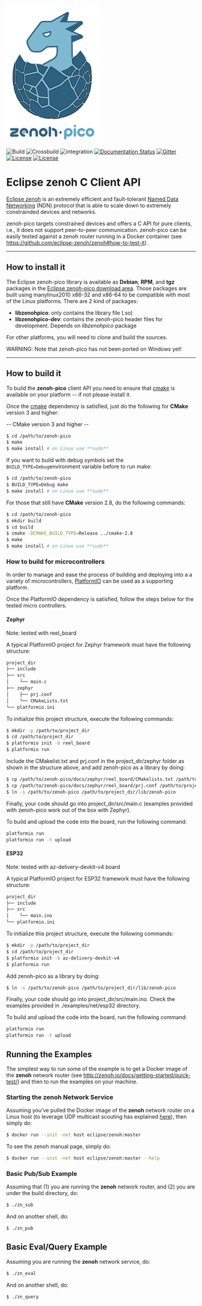 ![zenoh banner](./zenoh-dragon.png)

![Build](https://github.com/eclipse-zenoh/zenoh-pico/workflows/build/badge.svg)
![Crossbuild](https://github.com/eclipse-zenoh/zenoh-pico/workflows/crossbuild/badge.svg)
![integration](https://github.com/eclipse-zenoh/zenoh-pico/workflows/integration/badge.svg)
[![Documentation Status](https://readthedocs.org/projects/zenoh-c/badge/?version=latest)](https://zenoh-c.readthedocs.io/en/latest/?badge=latest)
[![Gitter](https://badges.gitter.im/atolab/zenoh.svg)](https://gitter.im/atolab/zenoh?utm_source=badge&utm_medium=badge&utm_campaign=pr-badge)
[![License](https://img.shields.io/badge/License-EPL%202.0-blue)](https://choosealicense.com/licenses/epl-2.0/)
[![License](https://img.shields.io/badge/License-Apache%202.0-blue.svg)](https://opensource.org/licenses/Apache-2.0)

# Eclipse zenoh C Client API

[Eclipse zenoh](http://zenoh.io) is an extremely efficient and fault-tolerant [Named Data Networking](http://named-data.net) (NDN) protocol
that is able to scale down to extremely constrainded devices and networks.

zenoh-pico targets constrained devices and offers a C API for pure clients, i.e., it does not support peer-to-peer communication.
zenoh-pico can be easily tested against a zenoh router running in a Docker container (see https://github.com/eclipse-zenoh/zenoh#how-to-test-it).

-------------------------------
## How to install it

The Eclipse zenoh-pico library is available as **Debian**, **RPM**, and **tgz** packages in the [Eclipse zenoh-pico download area](https://download.eclipse.org/zenoh/zenoh-pico/).
Those packages are built using manylinux2010 x86-32 and x86-64 to be compatible with most of the Linux platforms.
There are 2 kind of packages:

 - **libzenohpico**: only contains the library file (.so)
 - **libzenohpico-dev**: contains the zenoh-pico header files for development. Depends on *libzenohpico* package

For other platforms, you will need to clone and build the sources.

WARNING: Note that zenoh-pico has not been ported on Windows yet!

-------------------------------
## How to build it
To build the **zenoh-pico** client API you need to ensure that [cmake](https://cmake.org) is available on your platform -- if not please install it.

Once the [cmake](https://cmake.org) dependency is satisfied, just do the following for **CMake** version 3 and higher:

  -- CMake version 3 and higher --

  ```bash
  $ cd /path/to/zenoh-pico
  $ make
  $ make install # on Linux use **sudo**
  ```

If you want to build with debug symbols set the `BUILD_TYPE=Debug`environment variable before to run make:
  ```bash
  $ cd /path/to/zenoh-pico
  $ BUILD_TYPE=Debug make
  $ make install # on Linux use **sudo**
  ```

For those that still have **CMake** version 2.8, do the following commands:

  ```bash
  $ cd /path/to/zenoh-pico
  $ mkdir build
  $ cd build
  $ cmake -DCMAKE_BUILD_TYPE=Release ../cmake-2.8
  $ make
  $ make install # on Linux use **sudo**
  ```

### How to build for microcontrollers

In order to manage and ease the process of building and deploying into a
a variety of microcontrollers, [PlatformIO](https://platformio.org) can be
used as a supporting platform.

Once the PlatformIO dependency is satisfied, follow the steps below for the
tested micro controllers.

#### Zephyr
Note: tested with reel_board

A typical PlatformIO project for Zephyr framework must have the following
structure:

  ```bash
  project_dir
  ├── include
  ├── src
  │    └── main.c
  ├── zephyr
  │    ├── prj.conf
  │    └── CMakeLists.txt
  └── platformio.ini
  ```

To initialize this project structure, execute the following commands:

  ```bash
  $ mkdir -p /path/to/project_dir
  $ cd /path/to/project_dir
  $ platformio init -b reel_board
  $ platformio run
  ```

Include the CMakelist.txt and prj.conf in the project_dir/zephyr folder as
shown in the structure above, and add zenoh-pico as a library by doing:

  ```bash
  $ cp /path/to/zenoh-pico/docs/zephyr/reel_board/CMakelists.txt /path/to/project_dir/zephyr/
  $ cp /path/to/zenoh-pico/docs/zephyr/reel_board/prj.conf /path/to/project_dir/zephyr/
  $ ln -s /path/to/zenoh-pico /path/to/project_dir/lib/zenoh-pico
  ```

Finally, your code should go into project_dir/src/main.c (examples provided
with zenoh-pico work out of the box with Zephyr).

To build and upload the code into the board, run the following command:

  ```bash
  platformio run
  platformio run -t upload
  ```

#### ESP32
Note: tested with az-delivery-devkit-v4 board

A typical PlatformIO project for ESP32 framework must have the following
structure:

  ```bash
  project_dir
  ├── include
  ├── src
  │    └── main.ino
  └── platformio.ini
  ```

To initialize this project structure, execute the following commands:

  ```bash
  $ mkdir -p /path/to/project_dir
  $ cd /path/to/project_dir
  $ platformio init -b az-delivery-devkit-v4
  $ platformio run
  ```

Add zenoh-pico as a library by doing:

  ```bash
  $ ln -s /path/to/zenoh-pico /path/to/project_dir/lib/zenoh-pico
  ```

Finally, your code should go into project_dir/src/main.ino.
Check the examples provided in ./examples/net/esp32 directory.

To build and upload the code into the board, run the following command:

  ```bash
  platformio run
  platformio run -t upload
  ```

## Running the Examples
The simplest way to run some of the example is to get a Docker image of the **zenoh** network router (see http://zenoh.io/docs/getting-started/quick-test/) and then to run the examples on your machine.

### Starting the zenoh Network Service
Assuming you've pulled the Docker image of the **zenoh** network router on a Linux host (to leverage UDP multicast scouting has explained [here](https://zenoh.io/docs/getting-started/quick-test/#run-zenoh-router-in-a-docker-container)), then simply do:

```bash
$ docker run --init -net host eclipse/zenoh:master
```

To see the zenoh manual page, simply do:

```bash
$ docker run --init -net host eclipse/zenoh:master --help
```


### Basic Pub/Sub Example
Assuming that (1) you are running the **zenoh** network router,  and (2) you are under the build directory, do:
```bash
$ ./zn_sub
```

And on another shell, do:
```bash
$ ./zn_pub
```
## Basic Eval/Query Example
Assuming you are running the **zenoh** network service, do:
```bash
$ ./zn_eval
```

And on another shell, do:
```bash
$ ./zn_query
```







